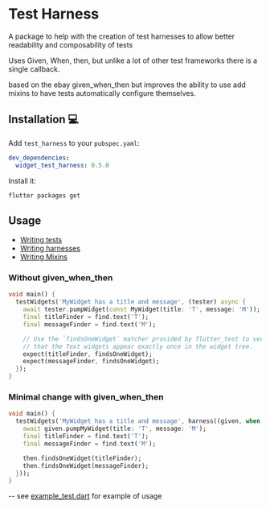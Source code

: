 # Test Harness
A package to help with the creation of test harnesses to allow better readability and composability of tests

Uses Given, When, then, but unlike a lot of other test frameworks there is a single callback.

based on the ebay given_when_then but improves the ability to use add mixins to have tests automatically configure themselves.

## Installation 💻

Add `test_harness` to your `pubspec.yaml`:

```yaml
dev_dependencies:
  widget_test_harness: 0.5.0
```

Install it:

```sh
flutter packages get
```

## Usage 

* [Writing tests](#writing-tests)
* [Writing harnesses](#writing-harnesses)
* [Writing Mixins](#writing-mixins)


### Without given_when_then

```dart
void main() {
  testWidgets('MyWidget has a title and message', (tester) async {
    await tester.pumpWidget(const MyWidget(title: 'T', message: 'M'));
    final titleFinder = find.text('T');
    final messageFinder = find.text('M');

    // Use the `findsOneWidget` matcher provided by flutter_test to verify
    // that the Text widgets appear exactly once in the widget tree.
    expect(titleFinder, findsOneWidget);
    expect(messageFinder, findsOneWidget);
  });
}
```

### Minimal change with given_when_then
```dart
void main() {
  testWidgets('MyWidget has a title and message', harness((given, when, then) async {
    await given.pumpMyWidget(title: 'T', message: 'M');
    final titleFinder = find.text('T');
    final messageFinder = find.text('M');

    then.findsOneWidget(titleFinder);
    then.findsOneWidget(messageFinder);
  }));
}
```

-- see [example_test.dart](test/src/example/example_test.dart) for example of usage
